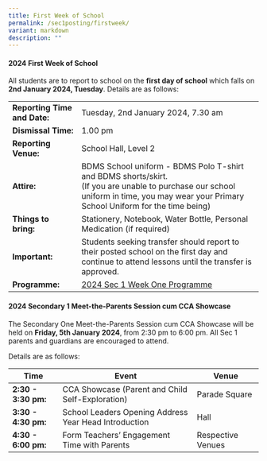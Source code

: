 ```yaml
---
title: First Week of School
permalink: /sec1posting/firstweek/
variant: markdown
description: ""
---
```

#### **2024 First Week of School**

All students are to report to school on the **first day of school** which falls on **2nd January 2024, Tuesday**.
Details are as follows:



|  |  | 
| -------- | -------- | 
| **Reporting Time and Date:**     | Tuesday, 2nd January 2024, 7.30 am     |
| **Dismissal Time:** | 1.00 pm | 
| **Reporting Venue:** | School Hall, Level 2 | 
| **Attire:** | BDMS School uniform - BDMS Polo T-shirt and BDMS shorts/skirt. <br>(If you are unable to purchase our school uniform in time, you may wear your Primary School Uniform for the time being) | 
|**Things to bring:**   | Stationery, Notebook, Water Bottle, Personal Medication (if required) | 
| **Important:** |Students seeking transfer should report to their posted school on the first day and continue to attend lessons until the transfer is approved.  |
| **Programme:**|[2024 Sec 1 Week One Programme](/files/Forparents/2024sec1wk1prog.pdf)|



#### **2024 Secondary 1 Meet-the-Parents Session cum CCA Showcase**

The Secondary One Meet-the-Parents Session cum CCA Showcase will be held on **Friday, 5th January 2024**, from 2:30 pm to 6:00 pm. All Sec 1 parents and guardians are encouraged to attend. 

Details are as follows:


| Time |Event  | Venue  |  
| -------- | -------- | -------- | 
| **2:30 - 3:30 pm:**     | CCA Showcase (Parent and Child Self-Exploration)    | Parade Square |
| **3:30 - 4:30 pm:** | School Leaders Opening Address <br>Year Head Introduction|Hall   |
| **4:30 - 6:00 pm:** |  Form Teachers’  Engagement Time  with Parents | Respective Venues  |